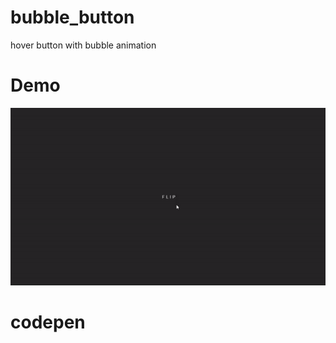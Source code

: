 # bubble_button
hover button with bubble animation

# Demo
![alt text](https://github.com/iMonochrome/flip_button/blob/master/flip.gif)

# codepen
